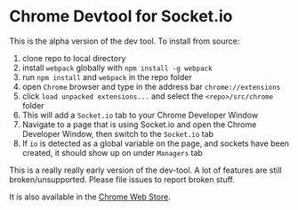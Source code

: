 # Chrome Devtool for Socket.io

This is the alpha version of the dev tool. To install from source:

1. clone repo to local directory
2. install `webpack` globally with `npm install -g webpack`
2. run `npm install` and `webpack` in the repo folder
2. open `Chrome` browser and type in the address bar `chrome://extensions`
3. click `load unpacked extensions...` and select the `<repo>/src/chrome` folder
4. This will add a `Socket.io` tab to your Chrome Developer Window
5. Navigate to a page that is using Socket.io and open the Chrome Developer Window, then switch to the `Socket.io` tab
6. If `io` is detected as a global variable on the page, and sockets have been created, it should show up on under `Managers` tab

This is a really really early version of the dev-tool. A lot of features are still broken/unsupported. Please file issues to report broken stuff.

It is also available in the [Chrome Web Store](https://chrome.google.com/webstore/detail/socketio-devtoolalpha/pohgadllhbmnojaedmmnnacpefgaldge).




